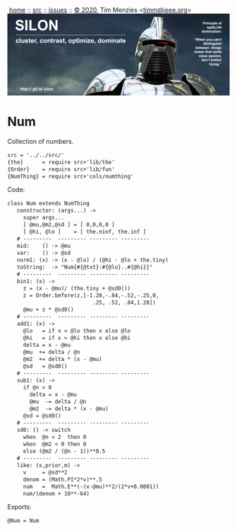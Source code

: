 <a name=top></a><p>       
&nbsp;[home](http://git.io/silon) ::
[src](https://github.com/timm/silon/raw/master/src) ::
[issues](http://git.io/silon) ::
<a href="https://github.com/timm/silon/raw/master/raw/master/LICENSE.md">&copy; 2020</a>,
Tim Menzies
<<a href="mailto:timm@ieee.org">timm&commat;ieee.org</a>>
<br>
[<img width=900 src="https://github.com/timm/silon/raw/master/etc/img/banner.jpg">](http://git.io/silon)<br>

# Num

Collection of numbers.

    src = '../../src/'
    {the}      = require src+'lib/the'
    {Order}    = require src+'lib/fun'
    {NumThing} = require src+'cols/numthing'

Code:

    class Num extends NumThing
       constructor: (args...) ->
         super args...
         [ @mu,@m2,@sd ] = [ 0,0,0,0 ]
         [ @hi, @lo ]    = [ the.ninf, the.inf ]
       # ---------  --------- --------- ---------
       mid:    () -> @mu
       var:    () -> @sd
       norm1: (x) -> (x - @lo) / (@hi - @lo + the.tiny)
       toString:  -> "Num{#{@txt}:#{@lo}..#{@hi}}"
       # ---------  --------- --------- ---------
       bin1: (x) ->
         z = (x - @mu)/ (the.tiny + @sd0())
         z = Order.before(z,[-1.28,-.84,-.52,-.25,0,
                               .25, .52, .84,1.28])
         @mu + z * @sd0()
       # ---------  --------- --------- ---------
       add1: (x) ->
         @lo   = if x < @lo then x else @lo
         @hi   = if x > @hi then x else @hi
         delta = x - @mu
         @mu  += delta / @n
         @m2  += delta * (x - @mu)
         @sd   = @sd0()
       # ---------  --------- --------- ---------
       sub1: (x) ->
         if @n > 0
           delta = x - @mu
           @mu  -= delta / @n
           @m2  -= delta * (x - @mu)
         @sd = @sd0()
       # ---------  --------- --------- ---------
       sd0: () -> switch
         when  @n < 2  then 0
         when  @m2 < 0 then 0
         else (@m2 / (@n - 1))**0.5
       # ---------  --------- --------- ---------
       like: (x,prior,m) ->
         v     = @sd**2
         denom = (Math.PI*2*v)**.5
         num   =  Math.E**(-(x-@mu)**2/(2*v+0.0001))
         num/(denom + 10**-64)

Exports:

    @Num = Num
